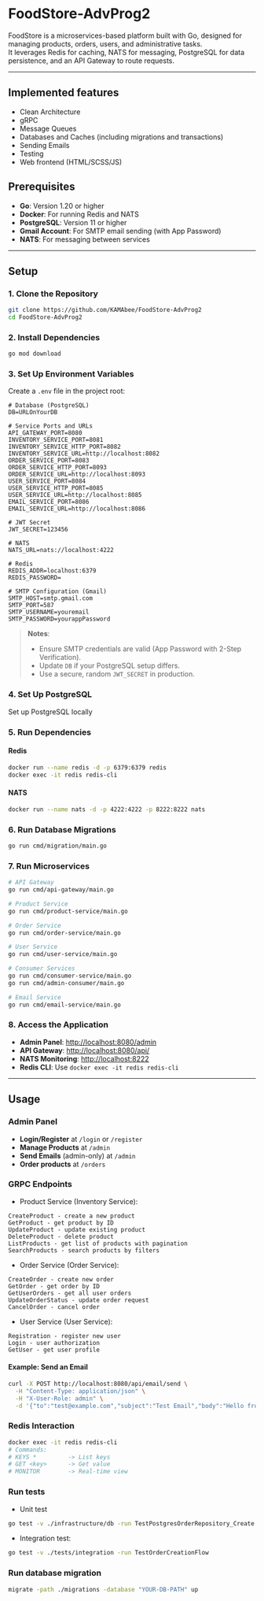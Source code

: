 # FoodStore-AdvProg2

FoodStore is a microservices-based platform built with Go, designed for managing products, orders, users, and administrative tasks.  
It leverages Redis for caching, NATS for messaging, PostgreSQL for data persistence, and an API Gateway to route requests.  

---

## Implemented features 
- Clean Architecture  
- gRPC
- Message Queues
- Databases and Caches (including migrations and transactions)
- Sending Emails
- Testing
- Web frontend (HTML/SCSS/JS)

##  Prerequisites

- **Go**: Version 1.20 or higher  
- **Docker**: For running Redis and NATS  
- **PostgreSQL**: Version 11 or higher  
- **Gmail Account**: For SMTP email sending (with App Password)  
- **NATS**: For messaging between services  

---

##  Setup

### 1. Clone the Repository

```bash
git clone https://github.com/KAMAbee/FoodStore-AdvProg2
cd FoodStore-AdvProg2
```

### 2. Install Dependencies

```bash
go mod download
```

### 3. Set Up Environment Variables

Create a `.env` file in the project root:

```dotenv
# Database (PostgreSQL)
DB=URLOnYourDB

# Service Ports and URLs
API_GATEWAY_PORT=8080
INVENTORY_SERVICE_PORT=8081
INVENTORY_SERVICE_HTTP_PORT=8082
INVENTORY_SERVICE_URL=http://localhost:8082
ORDER_SERVICE_PORT=8083
ORDER_SERVICE_HTTP_PORT=8093
ORDER_SERVICE_URL=http://localhost:8093
USER_SERVICE_PORT=8084
USER_SERVICE_HTTP_PORT=8085
USER_SERVICE_URL=http://localhost:8085
EMAIL_SERVICE_PORT=8086
EMAIL_SERVICE_URL=http://localhost:8086

# JWT Secret
JWT_SECRET=123456

# NATS
NATS_URL=nats://localhost:4222

# Redis
REDIS_ADDR=localhost:6379
REDIS_PASSWORD=

# SMTP Configuration (Gmail)
SMTP_HOST=smtp.gmail.com
SMTP_PORT=587
SMTP_USERNAME=youremail
SMTP_PASSWORD=yourappPassword
```

> **Notes**:  
> - Ensure SMTP credentials are valid (App Password with 2-Step Verification).  
> - Update `DB` if your PostgreSQL setup differs.  
> - Use a secure, random `JWT_SECRET` in production.

### 4. Set Up PostgreSQL

Set up PostgreSQL locally

### 5. Run Dependencies

#### Redis

```bash
docker run --name redis -d -p 6379:6379 redis
docker exec -it redis redis-cli
```

#### NATS

```bash
docker run --name nats -d -p 4222:4222 -p 8222:8222 nats
```

### 6. Run Database Migrations

```bash
go run cmd/migration/main.go
```

### 7. Run Microservices

```bash
# API Gateway
go run cmd/api-gateway/main.go

# Product Service
go run cmd/product-service/main.go

# Order Service
go run cmd/order-service/main.go

# User Service
go run cmd/user-service/main.go

# Consumer Services
go run cmd/consumer-service/main.go
go run cmd/admin-consumer/main.go

# Email Service
go run cmd/email-service/main.go
```

### 8. Access the Application

- **Admin Panel**: [http://localhost:8080/admin](http://localhost:8080/admin)  
- **API Gateway**: [http://localhost:8080/api/](http://localhost:8080/api/)  
- **NATS Monitoring**: [http://localhost:8222](http://localhost:8222)  
- **Redis CLI**: Use `docker exec -it redis redis-cli`

---

##  Usage

### Admin Panel

- **Login/Register** at `/login` or `/register`
- **Manage Products** at `/admin`
- **Send Emails** (admin-only) at `/admin`
- **Order products** at `/orders`

### GRPC Endpoints

- Product Service (Inventory Service):
```
CreateProduct - create a new product
GetProduct - get product by ID
UpdateProduct - update existing product
DeleteProduct - delete product
ListProducts - get list of products with pagination
SearchProducts - search products by filters
```

- Order Service (Order Service):
```
CreateOrder - create new order
GetOrder - get order by ID
GetUserOrders - get all user orders
UpdateOrderStatus - update order request
CancelOrder - cancel order
```

- User Service (User Service):
```
Registration - register new user
Login - user authorization
GetUser - get user profile
```

#### Example: Send an Email

```bash
curl -X POST http://localhost:8080/api/email/send \
  -H "Content-Type: application/json" \
  -H "X-User-Role: admin" \
  -d '{"to":"test@example.com","subject":"Test Email","body":"Hello from FoodStore!"}'
```

### Redis Interaction

```bash
docker exec -it redis redis-cli
# Commands:
# KEYS *         -> List keys
# GET <key>      -> Get value
# MONITOR        -> Real-time view
```

### Run tests
- Unit test
```bash
go test -v ./infrastructure/db -run TestPostgresOrderRepository_Create
```

- Integration test: 
```bash
go test -v ./tests/integration -run TestOrderCreationFlow
```
### Run database migration
```bash
migrate -path ./migrations -database "YOUR-DB-PATH" up
```



